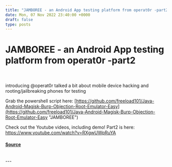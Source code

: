 ```yaml
---
title: "JAMBOREE - an Android App testing platform from operat0r -part2"
date: Mon, 07 Nov 2022 23:40:00 +0000
draft: false
type: posts
---
```

# JAMBOREE - an Android App testing platform from operat0r -part2

<br/>

<br/>
introducing @operat0r talked a bit about mobile device hacking and rooting/jailbreaking phones for testing

Grab the powershell script here: [https://github.com/freeload101/Java-Android-Magisk-Burp-Objection-Root-Emulator-Easy](https://github.com/freeload101/Java-Android-Magisk-Burp-Objection-Root-Emulator-Easy "JAMBOREE")

Check out the Youtube videos, including demo! Part2 is here: https://www.youtube.com/watch?v=RXgwUWpRuYA

#### [Source](http://brakeingsecurity.com/jamboree-an-android-app-testing-platform-from-operat0r-part2)

<br/>
---
